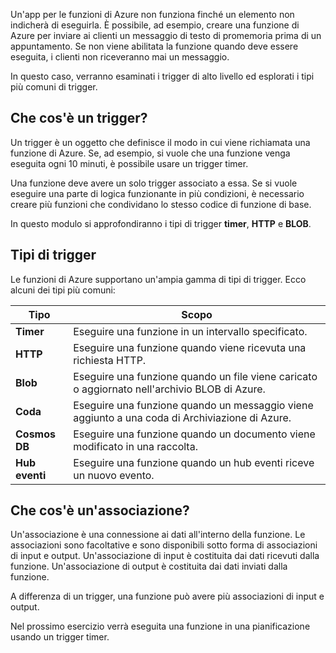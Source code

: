 Un'app per le funzioni di Azure non funziona finché un elemento non indicherà di eseguirla. È possibile, ad esempio, creare una funzione di Azure per inviare ai clienti un messaggio di testo di promemoria prima di un appuntamento. Se non viene abilitata la funzione quando deve essere eseguita, i clienti non riceveranno mai un messaggio. 

In questo caso, verranno esaminati i trigger di alto livello ed esplorati i tipi più comuni di trigger.

## <a name="what-is-a-trigger"></a>Che cos'è un trigger?

Un trigger è un oggetto che definisce il modo in cui viene richiamata una funzione di Azure. Se, ad esempio, si vuole che una funzione venga eseguita ogni 10 minuti, è possibile usare un trigger timer.

Una funzione deve avere un solo trigger associato a essa. Se si vuole eseguire una parte di logica funzionante in più condizioni, è necessario creare più funzioni che condividano lo stesso codice di funzione di base.

In questo modulo si approfondiranno i tipi di trigger **timer**, **HTTP** e **BLOB**.

## <a name="types-of-triggers"></a>Tipi di trigger

Le funzioni di Azure supportano un'ampia gamma di tipi di trigger. Ecco alcuni dei tipi più comuni:

| Tipo | Scopo |
| --- | --- |
| **Timer** | Eseguire una funzione in un intervallo specificato. |
| **HTTP** | Eseguire una funzione quando viene ricevuta una richiesta HTTP. |
| **Blob** | Eseguire una funzione quando un file viene caricato o aggiornato nell'archivio BLOB di Azure. |
| **Coda** | Eseguire una funzione quando un messaggio viene aggiunto a una coda di Archiviazione di Azure. |
| **Cosmos DB** | Eseguire una funzione quando un documento viene modificato in una raccolta. |
| **Hub eventi** | Eseguire una funzione quando un hub eventi riceve un nuovo evento. |

## <a name="what-is-a-binding"></a>Che cos'è un'associazione?

Un'associazione è una connessione ai dati all'interno della funzione. Le associazioni sono facoltative e sono disponibili sotto forma di associazioni di input e output. Un'associazione di input è costituita dai dati ricevuti dalla funzione. Un'associazione di output è costituita dai dati inviati dalla funzione.

A differenza di un trigger, una funzione può avere più associazioni di input e output.

Nel prossimo esercizio verrà eseguita una funzione in una pianificazione usando un trigger timer.